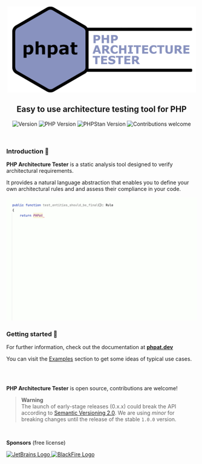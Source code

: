<p align="center">
    <img width="500px" src="https://raw.githubusercontent.com/carlosas/phpat/master/.github/logo.png" alt="PHP Architecture Tester">
</p>
<h2 align="center">Easy to use architecture testing tool for PHP</h2>
<p align="center">
	<a>
		<img src="https://img.shields.io/packagist/v/phpat/phpat?label=last%20version&style=for-the-badge" alt="Version">
    </a>
	<a>
		<img src="https://img.shields.io/packagist/php-v/phpat/phpat?style=for-the-badge" alt="PHP Version">
	</a>
	<a>
		<img src="https://img.shields.io/badge/phpstan-%5E1.3-blue?style=for-the-badge" alt="PHPStan Version">
	</a>
	<a>
		<img src="https://img.shields.io/badge/contributions-welcome-green.svg?style=for-the-badge" alt="Contributions welcome">
	</a>
</p>

<br />

### Introduction 📜

**PHP Architecture Tester** is a static analysis tool designed to verify architectural requirements.

It provides a natural language abstraction that enables you to define your own architectural rules and and assess their compliance in your code.

<p align="center">
    <img width="700px" src="https://raw.githubusercontent.com/carlosas/phpat/master/docs/assets/example.gif" alt="Example">
</p>

### Getting started 🚀

For further information, check out the documentation at **[phpat.dev](https://phpat.dev)**

You can visit the [Examples](docs/examples.md) section to get some ideas of typical use cases.

<h2></h2>

<br />

**PHP Architecture Tester** is open source, contributions are welcome!

> **Warning**<br />
> The launch of early-stage releases (0.x.x) could break the API according to [Semantic Versioning 2.0](https://semver.org/).
> We are using *minor* for breaking changes until the release of the stable `1.0.0` version.

<br />

**Sponsors** (free license)

<a href="https://jb.gg/OpenSourceSupport">
    <img src="https://resources.jetbrains.com/storage/products/company/brand/logos/jb_beam.png" alt="JetBrains Logo" width="100"/>
</a>

<a href="https://www.blackfire.io">
    <img src="https://avatars.githubusercontent.com/u/8961067?s=100" alt="BlackFire Logo" width="100"/>
</a>
